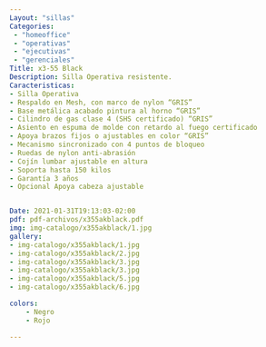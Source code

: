 ```yaml
---
Layout: "sillas"
Categories:
 - "homeoffice"
 - "operativas"
 - "ejecutivas"
 - "gerenciales"
Title: x3-55 Black
Description: Silla Operativa resistente.
Caracteristicas: 
- Silla Operativa
- Respaldo en Mesh, con marco de nylon “GRIS”
- Base metálica acabado pintura al horno “GRIS”
- Cilindro de gas clase 4 (SHS certificado) “GRIS”
- Asiento en espuma de molde con retardo al fuego certificado
- Apoya brazos fijos o ajustables en color “GRIS”
- Mecanismo sincronizado con 4 puntos de bloqueo
- Ruedas de nylon anti-abrasión
- Cojín lumbar ajustable en altura
- Soporta hasta 150 kilos
- Garantía 3 años
- Opcional Apoya cabeza ajustable


Date: 2021-01-31T19:13:03-02:00
pdf: pdf-archivos/x355akblack.pdf
img: img-catalogo/x355akblack/1.jpg
gallery: 
- img-catalogo/x355akblack/1.jpg
- img-catalogo/x355akblack/2.jpg
- img-catalogo/x355akblack/3.jpg
- img-catalogo/x355akblack/3.jpg
- img-catalogo/x355akblack/5.jpg
- img-catalogo/x355akblack/6.jpg

colors:
    - Negro
    - Rojo 

---
```

